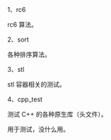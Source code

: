 1、rc6

rc6 算法。

2、sort

各种排序算法。

3、stl

stl 容器相关的测试。

4、cpp_test

测试 C++ 的各种原生库（头文件）。

用于测试，没什么用。








